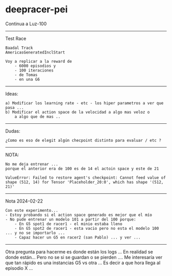 # deepracer-pei

Continua a Luz-100

-------------------------
Test Race 
    
    Baadal Track
    AmericasGeneratedInclStart

    Voy a replicar a la reward de 
        - 6000 episodios y 
        - 100 iteraciones 
        - de Tomas
        - en una G6

-------------------------
Ideas:

    a) Modificar los learning rate - etc - los hiper parametros a ver que pasa ... 
    b) Modificar el action space de la velocidad a algo mas veloz o 
        a algo que de mas .. 
    

-------------------------
Dudas:

    ¿Como es eso de elegit algún checpoint distinto para evaluar / etc ? 

-------------------------

NOTA:

    No me deja entrenar ... 
    porque el anterior era de 100 es de 14 el actoin space y este de 21
     
    ValueError: Failed to restore agent's checkpoint: Cannot feed value of shape (512, 14) for Tensor 'Placeholder_20:0', which has shape '(512, 21)'

____________________
Nota 2024-02-22

    Con este experimento...
    - Estoy probando si el action space generado es mejor que el mío
    - No pude entrenar un modelo 101 a partir del 100 porque:
        - En G5 spot1 de racer1 - el minio estaba lleno 
        - En G5 spot2 de racer1 - esta vacio pero no esta el modelo 100 ... y no se importarlo ... 
        - Capaz hacer un G5 en racer2 (san Pablo) ... y ver ...



____________________
Otra pregunta para hacerme es donde están los logs ...
    En realidad se donde están...
    Pero no se si se guardan o se pierden ....
    Me interesaría ver que tan rápido es una instancias G5 vs otra ...
    Es decir a que hora llega al episodio X ... 


